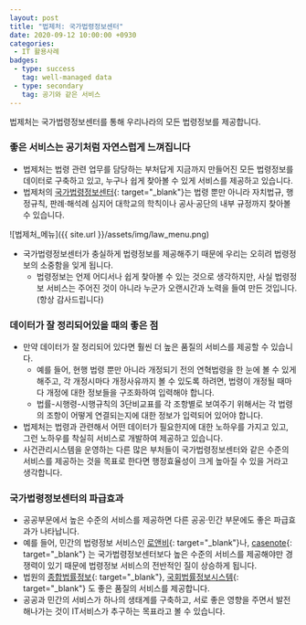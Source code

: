 ```yaml
---
layout: post
title: "법제처: 국가법령정보센터"
date: 2020-09-12 10:00:00 +0930
categories: 
 - IT 활용사례
badges:
 - type: success
   tag: well-managed data
 - type: secondary
   tag: 공기와 같은 서비스
---
```


법제처는 국가법령정보센터를 통해 우리나라의 모든 법령정보를 제공합니다.

<!--more-->

### **좋은 서비스는 공기처럼 자연스럽게 느껴집니다**

- 법제처는 법령 관련 업무를 담당하는 부처답게 지금까지 만들어진 모든 법령정보를 데이터로 구축하고 있고, 누구나 쉽게 찾아볼 수 있게 서비스를 제공하고 있습니다.
- 법제처의 [국가법령정보센터](http://www.law.go.kr/LSW/main.html){: target="_blank"}는 법령 뿐만 아니라 자치법규, 행정규칙, 판례·해석례 심지어 대학교의 학칙이나 공사·공단의 내부 규정까지 찾아볼 수 있습니다.

![법제처_메뉴]({{ site.url }}/assets/img/law_menu.png)

- 국가법령정보센터가 충실하게 법령정보를 제공해주기 때문에 우리는 오히려 법령정보의 소중함을 잊게 됩니다.
  - 법령정보는 언제 어디서나 쉽게 찾아볼 수 있는 것으로 생각하지만, 사실 법령정보 서비스는 주어진 것이 아니라 누군가 오랜시간과 노력을 들여 만든 것입니다.(항상 감사드립니다)

### **데이터가 잘 정리되어있을 때의 좋은 점**

- 만약 데이터가 잘 정리되어 있다면 훨씬 더 높은 품질의 서비스를 제공할 수 있습니다.
  - 예를 들어, 현행 법령 뿐만 아니라 개정되기 전의 연혁법령을 한 눈에 볼 수 있게 해주고, 각 개정시마다 개정사유까지 볼 수 있도록 하려면, 법령이 개정될 때마다 개정에 대한 정보들을 구조화하여 입력해야 합니다.
  - 법률-시행령-시행규칙의 3단비교표를 각 조항별로 보여주기 위해서는 각 법령의 조항이 어떻게 연결되는지에 대한 정보가 입력되어 있어야 합니다.
- 법제처는 법령과 관련해서 어떤 데이터가 필요한지에 대한 노하우를 가지고 있고, 그런 노하우를 착실히 서비스로 개발하여 제공하고 있습니다.
- 사건관리시스템을 운영하는 다른 많은 부처들이 국가법령정보센터와 같은 수준의 서비스를 제공하는 것을 목표로 한다면 행정효율성이 크게 높아질 수 있을 거라고 생각합니다.

### **국가법령정보센터의 파급효과**

- 공공부문에서 높은 수준의 서비스를 제공하면 다른 공공·민간 부문에도 좋은 파급효과가 나타납니다.
- 예를 들어, 민간의 법령정보 서비스인 [로앤비](https://www.lawnb.com/?gclid=Cj0KCQjwqfz6BRD8ARIsAIXQCf2T5HGUPnL0W2TYXOTdpN6udAiNnweaBw0hBWKcwitWaH_7vUJRhxAaAjKjEALw_wcB){: target="_blank"}나, [casenote](https://casenote.kr/){: target="_blank"} 는 국가법령정보센터보다 높은 수준의 서비스를 제공해야만 경쟁력이 있기 때문에 법령정보 서비스의 전반적인 질이 상승하게 됩니다.
- 법원의 [종합법률정보](https://glaw.scourt.go.kr/wsjo/intesrch/sjo022.do#//){: target="_blank"}, [국회법률정보시스템](http://likms.assembly.go.kr/law/lawsNormInqyMain1010.do?mappingId=%2FlawsNormInqyMain1010.do&genActiontypeCd=2ACT1010){: target="_blank"} 도 좋은 품질의 서비스를 제공합니다.
- 공공과 민간의 서비스가 하나의 생태계를 구축하고, 서로 좋은 영향을 주면서 발전해나가는 것이 IT서비스가 추구하는 목표라고 볼 수 있습니다.
